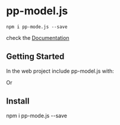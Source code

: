 # pp-model.js

```
npm i pp-mode.js --save
```

check the <a href="https://pp-model.netlify.app">Documentation</a>


## Getting Started

In the web project include pp-model.js with:

<script src="https://cdn.jsdelivr.net/npm/pp-model.js@1.0.7/pp-model.min.js" ></script>

Or 

## Install

npm i pp-mode.js --save